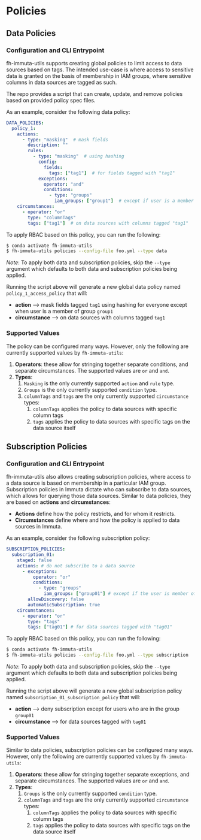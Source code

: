 # Policies

## Data Policies

### Configuration and CLI Entrypoint

fh-immuta-utils supports creating global policies to limit access to data sources based on tags.
The intended use-case is where access to sensitive data is granted on the basis of membership in IAM groups,
where sensitive columns in data sources are tagged as such.

The repo provides a script that can create, update, and remove policies based on provided policy spec files.

As an example, consider the following data policy:

``` yaml
DATA_POLICIES:
  policy_1:
    actions:
      - type: "masking"  # mask fields
        description: ""
        rules:
          - type: "masking"  # using hashing
            config:
              fields:
                tags: ["tag1"]  # for fields tagged with "tag1"
            exceptions:
              operator: "and"
              conditions:
                - type: "groups"
                  iam_groups: ["group1"]  # except if user is a member of "group1"
    circumstances:
      - operator: "or"
        type: "columnTags"
        tags: ["tag1"]  # on data sources with columns tagged "tag1"
```

To apply RBAC based on this policy, you can run the following:

``` bash
$ conda activate fh-immuta-utils
$ fh-immuta-utils policies --config-file foo.yml --type data
```
*Note*: To apply both data and subscription policies, skip the `--type` argument which defaults to
both data and subscription policies being applied.

Running the script above will generate a new global data policy named `policy_1_access_policy` that will:
* **action** --> mask fields tagged `tag1` using hashing for everyone except when user is a member of group `group1`
* **circumstance** --> on data sources with columns tagged `tag1`

### Supported Values

The policy can be configured many ways. However, only the following are currently supported values by `fh-immuta-utils`:

1. **Operators**: these allow for stringing together separate conditions, and separate circumstances. The supported values are `or` and `and`.
2. **Types**:
    1. `Masking` is the only currently supported `action` and `rule` type.
    2. `Groups` is the only currently supported `condition` type.
    3. `columnTags` and `tags` are the only currently supported `circumstance` types:
        1. `columnTags` applies the policy to data sources with specific column tags
        2. `tags` applies the policy to data sources with specific tags on the data source itself

## Subscription Policies

### Configuration and CLI Entrypoint

fh-immuta-utils also allows creating subscription policies, where access to a data source is based on
membership in a particular IAM group. Subscription policies in Immuta dictate who can subscribe to data sources,
which allows for querying those data sources. Similar to data policies, they are based on **actions** and **circumstances**:

* **Actions** define how the policy restricts, and for whom it restricts.
* **Circumstances** define where and how the policy is applied to data sources in Immuta.

As an example, consider the following subscription policy:

```yaml
SUBSCRIPTION_POLICIES:
  subscription_01:
    staged: false
    actions: # do not subscribe to a data source
      - exceptions:
          operator: "or"
          conditions:
            - type: "groups"
              iam_groups: ["group01"] # except if the user is member of "group01"
        allowDiscovery: false
        automaticSubscription: true
    circumstances:
      - operator: "or"
        type: "tags"
        tags: ["tag01"] # for data sources tagged with "tag01"


```

To apply RBAC based on this policy, you can run the following:

``` bash
$ conda activate fh-immuta-utils
$ fh-immuta-utils policies --config-file foo.yml --type subscription
```

*Note*: To apply both data and subscription policies, skip the `--type` argument which defaults to
both data and subscription policies being applied.

Running the script above will generate a new global subscription policy named `subscription_01_subscription_policy` that will:
* **action** --> deny subscription except for users who are in the group `group01`
* **circumstance** --> for data sources tagged with `tag01`

### Supported Values

Similar to data policies, subscription policies can be configured many ways. However, only the following are currently supported values by `fh-immuta-utils`:

1. **Operators**: these allow for stringing together separate exceptions, and separate circumstances. The supported values are `or` and `and`.
2. **Types**:
    1. `Groups` is the only currently supported `condition` type.
    2. `columnTags` and `tags` are the only currently supported `circumstance` types:
        1. `columnTags` applies the policy to data sources with specific column tags
        2. `tags` applies the policy to data sources with specific tags on the data source itself

